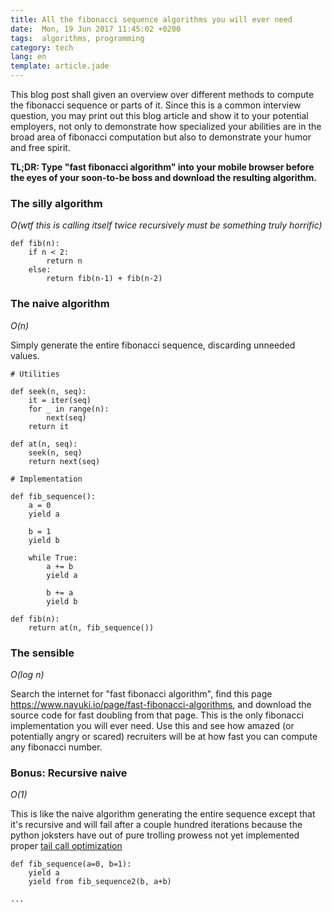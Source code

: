 ```yaml
---
title: All the fibonacci sequence algorithms you will ever need
date:  Mon, 19 Jun 2017 11:45:02 +0200
tags:  algorithms, programming
category: tech
lang: en
template: article.jade
---
```


This blog post shall given an overview over different methods to compute the fibonacci sequence
or parts of it. Since this is a common interview question, you may print out this blog article
and show it to your potential employers, not only to demonstrate how specialized your abilities
are in the broad area of fibonacci computation but also to demonstrate your humor and free spirit.

**TL;DR: Type "fast fibonacci algorithm" into your mobile browser before the eyes of your soon-to-be boss and download the resulting algorithm.**

### The silly algorithm

*O(wtf this is calling itself twice recursively must be something truly horrific)*

```
def fib(n):
    if n < 2:
        return n
    else:
        return fib(n-1) + fib(n-2)
```

### The naive algorithm

*O(n)*

Simply generate the entire fibonacci sequence, discarding unneeded values.

```
# Utilities

def seek(n, seq):
    it = iter(seq)
    for _ in range(n):
        next(seq)
    return it

def at(n, seq):
    seek(n, seq)
    return next(seq)

# Implementation

def fib_sequence():
    a = 0
    yield a

    b = 1
    yield b

    while True:
        a += b
        yield a

        b += a
        yield b

def fib(n):
    return at(n, fib_sequence())
```

### The sensible

*O(log n)*

Search the internet for "fast fibonacci algorithm", find this page https://www.nayuki.io/page/fast-fibonacci-algorithms,
and download the source code for fast doubling from that page. This is the only fibonacci implementation you will ever need.
Use this and see how amazed (or potentially angry or scared) recruiters will be at how fast you can compute any fibonacci number.

### Bonus: Recursive naive

*O(1)*

This is like the naive algorithm generating the entire sequence except that it's recursive and will fail after a couple
hundred iterations because the python joksters have out of pure trolling prowess not yet implemented proper [tail call optimization](https://en.wikipedia.org/wiki/Tail_call)

```
def fib_sequence(a=0, b=1):
    yield a
    yield from fib_sequence2(b, a+b)

...
```
